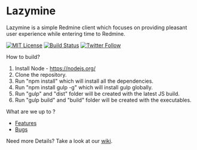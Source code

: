 # Lazymine
Lazymine is a simple Redmine client which focuses on providing pleasant user experience while entering time to Redmine.

[![MIT License][license-image]][license-url]
[![Build Status](https://travis-ci.org/Raathigesh/Lazymine.svg?branch=master)](https://travis-ci.org/Raathigesh/LazyMine)
[![Twitter Follow](https://img.shields.io/badge/twitter-follow-blue.svg?style=flat)](https://twitter.com/lazymine)

How to build?

1. Install Node - https://nodejs.org/
2. Clone the repository.
3. Run "npm install" which will install all the dependencies.
4. Run "npm install gulp -g" which will install gulp globally.
4. Run "gulp" and "dist" folder will be created with the latest JS build.
5. Run "gulp build" and "build" folder will be created with the executables.

What are we up to ?

- [Features](https://github.com/Raathigesh/Lazymine/labels/Feature)
- [Bugs](https://github.com/Raathigesh/Lazymine/labels/Bug)


Need more Details?
Take a look at our [wiki](https://github.com/Raathigesh/Lazymine/wiki).

[license-image]: http://img.shields.io/badge/license-MIT-blue.svg?style=flat
[license-url]: LICENSE
